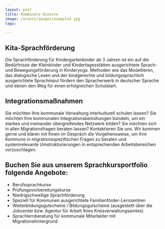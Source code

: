 ```yaml
---
layout: post
title: Kommunale Dienste
image: /assets/images/example3.jpg
tags:
  
---
```



## Kita-Sprachförderung


Die Sprachförderung für Kindergartenkinder ab 3 Jahren ist ein auf die Bedürfnisse der Kleinkinder und Kindertagesstätten ausgerichtete Sprach- und Bewegungsförderung in Kinderyoga. Methoden wie das Modellieren, das dialogische Lesen und der kindgerechte und bildungssprachlich ausgerichtete Sprachinput fördern den Spracherwerb in deutscher Sprache und ebnen den Weg für einen erfolgreichen Schulstart.  

## Integrationsmaßnahmen


Sie möchten Ihre kommunale Verwaltung interkulturell schulen lassen? Sie möchten Ihre kommunalen Integrationsbemühungen bündeln, um ein starkes und ineinander übergreifendes Netzwerk bilden?
Sie möchten sich in allen Migrationsfragen beraten lassen?
Kontaktieren Sie uns. Wir kommen gerne und klären mit Ihnen im Gespräch die Vorgehensweise, um Ihre Kommune in migrationsspezifischen Fragen zu beraten und systemrelevante Umstrukturierungen in entsprechenden Arbeitsbereichen vorzuschlagen.

## Buchen Sie aus unserem Sprachkursportfolio folgende Angebote: 


- Berufssprachkurse
- Prüfungsvorbereitungskurse
- Niedrigschwellige Sprachförderung
- Speziell für Kommunen ausgerichtete Familienförder-Lernzentren
- Weiterbildungsgutscheine / Bildungsgutscheine (ausgestellt über die Jobcenter bzw. Agentur für Arbeit Ihres Kreisverwaltungsamtes)
- Sprachlernberatung für kommunale Mitarbeiter mit Migrationshintergrund

